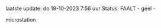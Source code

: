 laatste update: 
do 19-10-2023  7:56   uur 
Status: FAALT - geel - 
<div class="service Y">microstation</div>